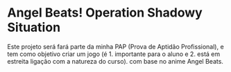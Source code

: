 # Angel Beats! Operation Shadowy Situation #

Este projeto será fará parte da minha PAP (Prova de Aptidão Profissional), e tem como objetivo criar um jogo (é 1. importante para o aluno e 2. está em estreita ligação com a natureza do curso). com base no anime Angel Beats.